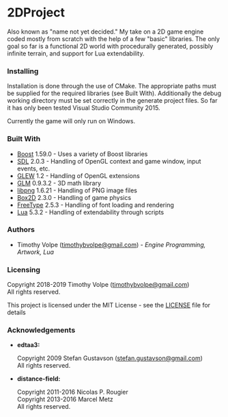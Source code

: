 <h1>2DProject</h1>

<p>Also known as "name not yet decided." My take on a 2D game engine coded mostly from scratch with the help of a few "basic" libraries. The only goal so far is a functional 2D world with procedurally generated, possibly infinite terrain, and support for Lua extendability.</p>

<h3>Installing</h3>

Installation is done through the use of CMake. The appropriate paths must be supplied for the required libraries (see Built With). Additionally the debug working directory must be set correctly in the generate project files. So far it has only been tested Visual Studio Community 2015.

Currently the game will only run on Windows. 

<h3>Built With</h3>

<ul>
	<li><a href="https://www.boost.org/">Boost</a> 1.59.0 - Uses a variety of Boost libraries</li>
	<li><a href="https://www.libsdl.org/index.php">SDL</a> 2.0.3 - Handling of OpenGL context and game window, input events, etc.</li>
	<li><a href="http://glew.sourceforge.net/">GLEW</a> 1.2 - Handling of OpenGL extensions</li>
	<li><a href="https://glm.g-truc.net/0.9.9/index.html">GLM</a> 0.9.3.2 - 3D math library</li>
	<li><a href="http://www.libpng.org/pub/png/libpng.html">libpng</a> 1.6.21 - Handling of PNG image files</li>
	<li><a href="https://box2d.org/">Box2D</a> 2.3.0 - Handling of game physics</li>
	<li><a href="https://www.freetype.org/">FreeType</a> 2.5.3 - Handling of font loading and rendering</li>
	<li><a href="https://www.lua.org/">Lua</a> 5.3.2 - Handling of extendability through scripts</li>
</ul>

<h3>Authors</h3>

<ul>
	<li>Timothy Volpe (<a href="mailto:timothybvolpe@gmail.com">timothybvolpe@gmail.com</a>) - <i>Engine Programming, Artwork, Lua</i></li>
</ul>

<h3>Licensing</h3>

<p>Copyright 2018-2019 Timothy Volpe (<a href="mailto:timothybvolpe@gmail.com">timothybvolpe@gmail.com</a>)<br/>All rights reserved.</p>

This project is licensed under the MIT License - see the [LICENSE](LICENSE) file for details

<h3>Acknowledgements</h3>
<ul>
	<li>
		<strong>edtaa3:</strong>
		<p>Copyright 2009 Stefan Gustavson (<a href="mailto:stefan.gustavson@gmail.com">stefan.gustavson@gmail.com</a>)<br/>All rights reserved.</p>
	</li>
	<li>
		<strong>distance-field:</strong>
		<p>Copyright 2011-2016 Nicolas P. Rougier<br/>Copyright 2013-2016 Marcel Metz<br/>All rights reserved.</p>
	</li>
</ul>
